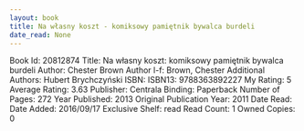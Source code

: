 ```yaml
---
layout: book
title: Na własny koszt - komiksowy pamiętnik bywalca burdeli
date_read: None
---
```


Book Id: 20812874
Title: Na własny koszt: komiksowy pamiętnik bywalca burdeli
Author: Chester Brown
Author l-f: Brown, Chester
Additional Authors: Hubert Brychczyński
ISBN: 
ISBN13: 9788363892227
My Rating: 5
Average Rating: 3.63
Publisher: Centrala
Binding: Paperback
Number of Pages: 272
Year Published: 2013
Original Publication Year: 2011
Date Read: 
Date Added: 2016/09/17
Exclusive Shelf: read
Read Count: 1
Owned Copies: 0

